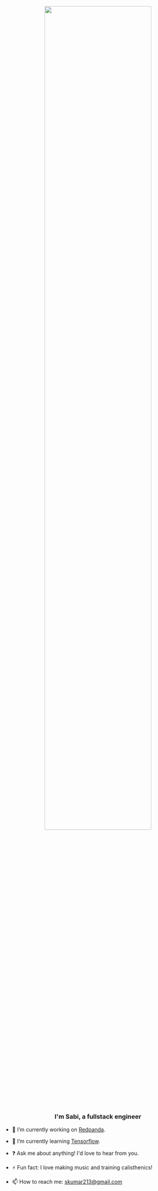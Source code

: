 <div align="center">
<img  src="https://svg-banners.vercel.app/api?type=glitch&text1=hello👋&width=400&height=200" align="center" style="width: 75%" />
</div>


### <div align="center">I'm Sabi, a fullstack engineer</div>

- 🔭 I’m currently working on [Redpanda](https://redpandaasl.herokuapp.com/).
 
- 🌱 I’m currently learning [Tensorflow](https://www.tensorflow.org/).

- ❓ Ask me about anything! I'd love to hear from you.

- ⚡️ Fun fact: I love making music and training calisthenics!

- 📫 How to reach me: skumar213@gmail.com

<br/>
